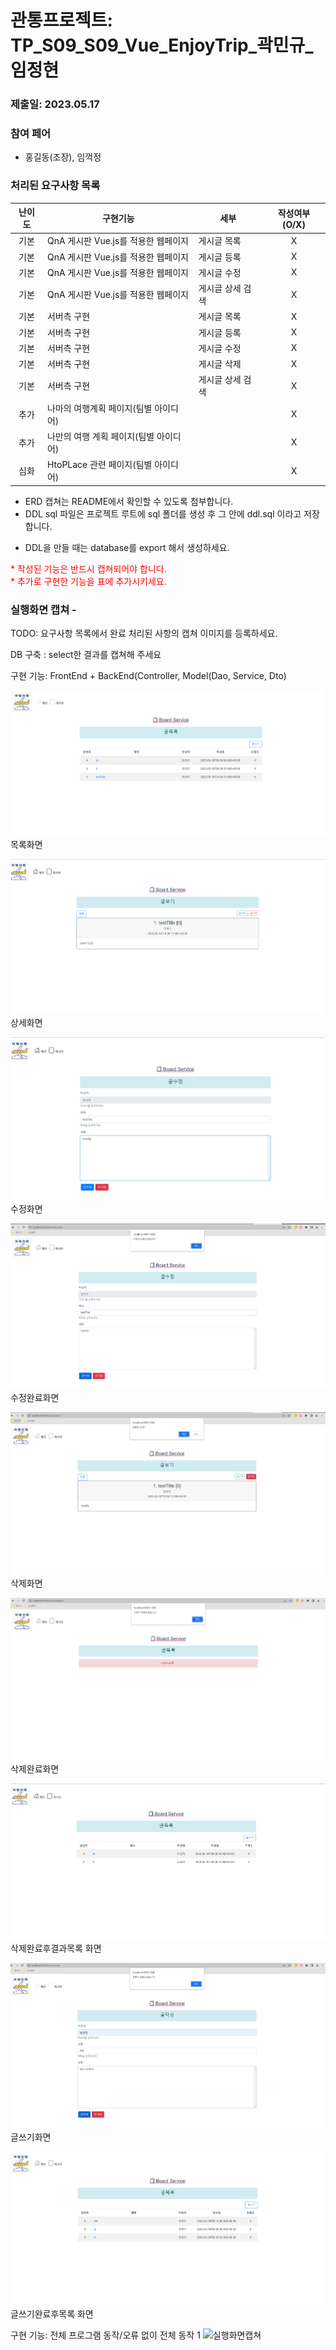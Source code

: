 # 관통프로젝트: TP_S09_S09_Vue_EnjoyTrip_곽민규_임정현
### 제출일: 2023.05.17

### 참여 페어
- 홍길동(조장), 임꺽정

### 처리된 요구사항 목록

|난이도|구현기능|세부|작성여부(O/X)|
|:---:|---|---|:---:|
|기본|QnA 게시판 Vue.js를 적용한 웹페이지|게시글 목록|X|
|기본|QnA 게시판 Vue.js를 적용한 웹페이지|게시글 등록|X|
|기본|QnA 게시판 Vue.js를 적용한 웹페이지|게시글 수정|X|
|기본|QnA 게시판 Vue.js를 적용한 웹페이지|게시글 상세 검색|X|
|기본|서버측 구현|게시글 목록|X|
|기본|서버측 구현|게시글 등록|X|
|기본|서버측 구현|게시글 수정|X|
|기본|서버측 구현|게시글 삭제|X|
|기본|서버측 구현|게시글 상세 검색|X|
|추가|나마의 여행계획 페이지(팀별 아이디어)||X|
|추가|나만의 여행 계획 페이지(팀별 아이디어)||X|
|심화|HtoPLace 관련 페이지(팀별 아이디어)||X|

* ERD 캡쳐는 README에서 확인할 수 있도록 첨부합니다.
* DDL sql 파일은 프로젝트 루트에 sql 폴더를 생성 후 그 안에 ddl.sql 이라고 저장합니다.
- DDL을 만들 때는 database를 export 해서 생성하세요.

<span style="color:red">
* 작성된 기능은 반드시 캡쳐되어야 합니다.<br>
* 추가로 구현한 기능을 표에 추가시키세요.
</span>

### 실행화면 캡쳐 -
TODO: 요구사항 목록에서 완료 처리된 사항의 캡쳐 이미지를 등록하세요.

DB 구축 : select한 결과를 캡쳐해 주세요

구현 기능: FrontEnd + BackEnd(Controller, Model(Dao, Service, Dto)
<!-- ![실행화면캡쳐](./화면캡쳐/화면캡쳐_0001_주택정보_web.png) -->
![목록](src/main/resources/static/img/캡처/목록.PNG)
목록화면

![상세](src/main/resources/static/img/캡처/상세.PNG)
상세화면

![수정](src/main/resources/static/img/캡처/수정.PNG)
수정화면

![수정완료](src/main/resources/static/img/캡처/수정완료.PNG)
수정완료화면

![삭제](src/main/resources/static/img/캡처/삭제.PNG)
삭제화면

![삭제완료](src/main/resources/static/img/캡처/삭제완료.PNG)
삭제완료화면

![삭제완료후결과목록](src/main/resources/static/img/캡처/삭제완료후결과목록.PNG)
삭제완료후결과목록 화면

![글쓰기](src/main/resources/static/img/캡처/글쓰기.PNG)
글쓰기화면

![글쓰기완료후목록](src/main/resources/static/img/캡처/글쓰기완료후목록.PNG)
글쓰기완료후목록 화면

구현 기능: 전체 프로그램 동작/오류 없이 전체 동작 1
![실행화면캡쳐](./화면캡쳐/화면캡쳐_Main화면_web.png)
